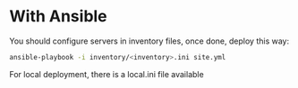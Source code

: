 # With Ansible

You should configure servers in inventory files, once done, deploy this way:
```bash
ansible-playbook -i inventory/<inventory>.ini site.yml
```

For local deployment, there is a local.ini file available

